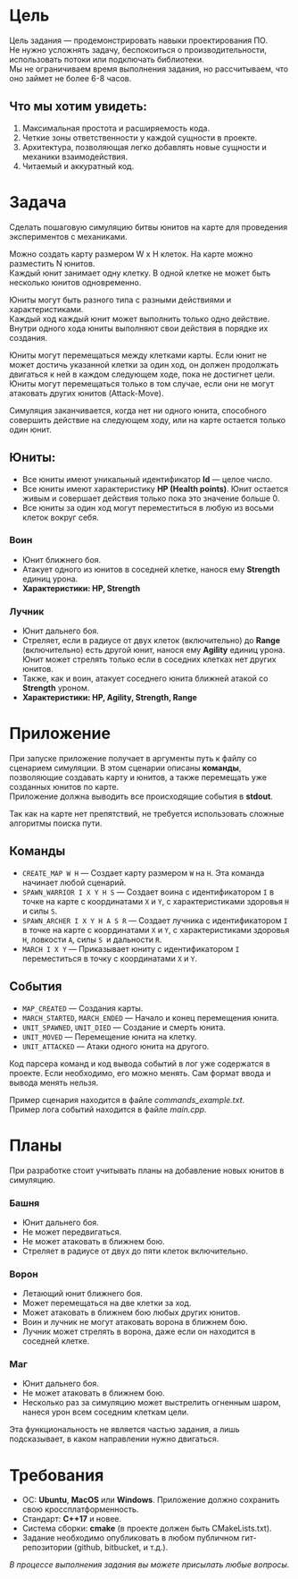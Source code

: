 # Цель

Цель задания — продемонстрировать навыки проектирования ПО.  
Не нужно усложнять задачу, беспокоиться о производительности, использовать потоки или подключать библиотеки.  
Мы не ограничиваем время выполнения задания, но рассчитываем, что оно займет не более 6-8 часов.

## Что мы хотим увидеть:
1. Максимальная простота и расширяемость кода.
2. Четкие зоны ответственности у каждой сущности в проекте.
3. Архитектура, позволяющая легко добавлять новые сущности и механики взаимодействия.
4. Читаемый и аккуратный код.

# Задача

Сделать пошаговую симуляцию битвы юнитов на карте для проведения экспериментов с механиками.

Можно создать карту размером W x H клеток. На карте можно разместить N юнитов.  
Каждый юнит занимает одну клетку. В одной клетке не может быть несколько юнитов одновременно.

Юниты могут быть разного типа с разными действиями и характеристиками.  
Каждый ход каждый юнит может выполнить только одно действие.  
Внутри одного хода юниты выполняют свои действия в порядке их создания.

Юниты могут перемещаться между клетками карты. Если юнит не может достичь указанной клетки за один ход, он должен продолжать двигаться к ней в каждом следующем ходе, пока не достигнет цели.  
Юниты могут перемещаться только в том случае, если они не могут атаковать других юнитов (Attack-Move).

Симуляция заканчивается, когда нет ни одного юнита, способного совершить действие на следующем ходу, или на карте остается только один юнит.

## Юниты:
- Все юниты имеют уникальный идентификатор **Id** — целое число.
- Все юниты имеют характеристику **HP (Health points)**. Юнит остается живым и совершает действия только пока это значение больше 0.
- Все юниты за один ход могут переместиться в любую из восьми клеток вокруг себя.

### Воин
- Юнит ближнего боя.
- Атакует одного из юнитов в соседней клетке, нанося ему **Strength** единиц урона.
- **Характеристики: HP, Strength**

### Лучник
- Юнит дальнего боя.
- Стреляет, если в радиусе от двух клеток (включительно) до **Range** (включительно) есть другой юнит, нанося ему **Agility** единиц урона. Юнит может стрелять только если в соседних клетках нет других юнитов.
- Также, как и воин, атакует соседнего юнита ближней атакой со **Strength** уроном.
- **Характеристики: HP, Agility, Strength, Range**

# Приложение

При запуске приложение получает в аргументы путь к файлу со сценарием симуляции. В этом сценарии описаны **команды**, позволяющие создавать карту и юнитов, а также перемещать уже созданных юнитов по карте.  
Приложение должна выводить все происходящие события в **stdout**.

Так как на карте нет препятствий, не требуется использовать сложные алгоритмы поиска пути.

## Команды

- `CREATE_MAP W H` — Создает карту размером `W` на `H`. Эта команда начинает любой сценарий.
- `SPAWN_WARRIOR I X Y H S` — Создает воина с идентификатором `I` в точке на карте с координатами `X` и `Y`, с характеристиками здоровья `H` и силы `S`.
- `SPAWN_ARCHER I X Y H A S R` — Создает лучника с идентификатором `I` в точке на карте с координатами `X` и `Y`, с характеристиками здоровья `H`, ловкости `A`, силы `S `и дальности `R`.
- `MARCH I X Y` — Приказывает юниту с идентификатором `I` переместиться в точку с координатами `X` и `Y`.

## События

- `MAP_CREATED` — Создания карты.
- `MARCH_STARTED`, `MARCH_ENDED` — Начало и конец перемещения юнита.
- `UNIT_SPAWNED`, `UNIT_DIED` — Создание и смерть юнита.
- `UNIT_MOVED` — Перемещение юнита на клетку.
- `UNIT_ATTACKED` — Атаки одного юнита на другого.

Код парсера команд и код вывода событий в лог уже содержатся в проекте. Если необходимо, его можно менять. Сам формат ввода и вывода менять нельзя.  

Пример сценария находится в файле _commands_example.txt_.  
Пример лога событий находится в файле _main.cpp_.

# Планы

При разработке стоит учитывать планы на добавление новых юнитов в симуляцию.

### Башня
- Юнит дальнего боя.
- Не может передвигаться. 
- Не может атаковать в ближнем бою. 
- Стреляет в радиусе от двух до пяти клеток включительно.

### Ворон
- Летающий юнит ближнего боя.
- Может перемещаться на две клетки за ход.
- Может атаковать в ближнем бою любых других юнитов. 
- Воин и лучник не могут атаковать ворона в ближнем бою.
- Лучник может стрелять в ворона, даже если он находится в соседней клетке.

### Маг
- Юнит дальнего боя.
- Не может атаковать в ближнем бою. 
- Несколько раз за симуляцию может выстрелить огненным шаром, нанеся урон всем соседним клеткам цели.

Эта функциональность не является частью задания, а лишь подсказывает, в каком направлении нужно двигаться.

# Требования

- ОС: **Ubuntu**, **MacOS** или **Windows**. Приложение должно сохранить свою кроссплатформенность.
- Стандарт: **С++17** и новее.
- Система сборки: **cmake** (в проекте должен быть CMakeLists.txt).
- Задание необходимо опубликовать в любом публичном гит-репозитории (github, bitbucket, и т.д.).

_В процессе выполнения задания вы можете присылать любые вопросы._
